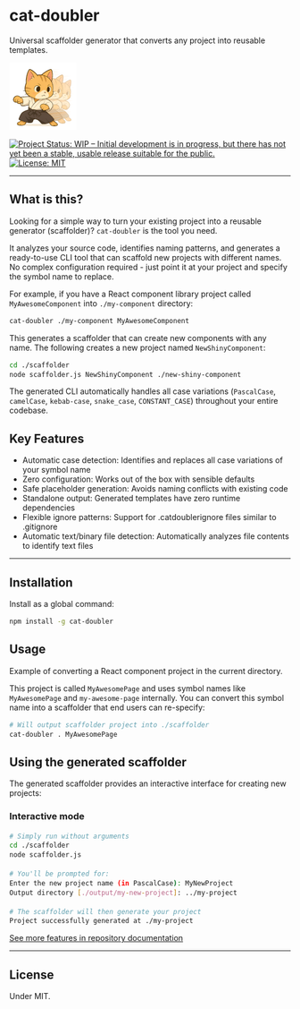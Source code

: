 # cat-doubler

Universal scaffolder generator that converts any project into reusable templates.

![cat-doubler](images/cat-doubler-120.png)

[![Project Status: WIP – Initial development is in progress, but there has not yet been a stable, usable release suitable for the public.](https://www.repostatus.org/badges/latest/wip.svg)](https://www.repostatus.org/#wip)
[![License: MIT](https://img.shields.io/badge/License-MIT-yellow.svg)](https://opensource.org/licenses/MIT)

---

## What is this?

Looking for a simple way to turn your existing project into a reusable generator (scaffolder)?
`cat-doubler` is the tool you need.

It analyzes your source code, identifies naming patterns, and generates a ready-to-use CLI tool that can scaffold new projects with different names. No complex configuration required - just point it at your project and specify the symbol name to replace.

For example, if you have a React component library project called `MyAwesomeComponent` into `./my-component` directory:

```bash
cat-doubler ./my-component MyAwesomeComponent
```

This generates a scaffolder that can create new components with any name. The following creates a new project named `NewShinyComponent`:

```bash
cd ./scaffolder
node scaffolder.js NewShinyComponent ./new-shiny-component
```

The generated CLI automatically handles all case variations (`PascalCase`, `camelCase`, `kebab-case`, `snake_case`, `CONSTANT_CASE`) throughout your entire codebase.

## Key Features

- Automatic case detection: Identifies and replaces all case variations of your symbol name
- Zero configuration: Works out of the box with sensible defaults
- Safe placeholder generation: Avoids naming conflicts with existing code
- Standalone output: Generated templates have zero runtime dependencies
- Flexible ignore patterns: Support for .catdoublerignore files similar to .gitignore
- Automatic text/binary file detection: Automatically analyzes file contents to identify text files

---

## Installation

Install as a global command:

```bash
npm install -g cat-doubler
```

## Usage

Example of converting a React component project in the current directory.

This project is called `MyAwesomePage` and uses symbol names like `MyAwesomePage` and `my-awesome-page` internally.
You can convert this symbol name into a scaffolder that end users can re-specify:

```bash
# Will output scaffolder project into ./scaffolder
cat-doubler . MyAwesomePage
```

## Using the generated scaffolder

The generated scaffolder provides an interactive interface for creating new projects:

### Interactive mode

```bash
# Simply run without arguments
cd ./scaffolder
node scaffolder.js

# You'll be prompted for:
Enter the new project name (in PascalCase): MyNewProject
Output directory [./output/my-new-project]: ../my-project

# The scaffolder will then generate your project
Project successfully generated at ./my-project
```

[See more features in repository documentation](https://github.com/kekyo/cat-doubler/)

---

## License

Under MIT.
